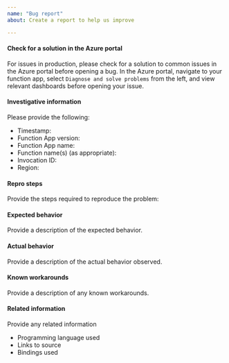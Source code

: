 ```yaml
---
name: "Bug report"
about: Create a report to help us improve

---
```


#### Check for a solution in the Azure portal
For issues in production, please check for a solution to common issues in the Azure portal before opening a bug. In the Azure portal, navigate to your function app, select `Diagnose and solve problems` from the left, and view relevant dashboards before opening your issue.

<!--
Please provide a succinct description of the issue. Please make an effort to fill in the all the sections below or we may close your issue for being low quality.
-->

#### Investigative information

Please provide the following:

- Timestamp:
- Function App version:
- Function App name:
- Function name(s) (as appropriate):
- Invocation ID:
- Region:

<!--
If you don't want to share your Function App name or Functions names on GitHub, please be sure to provide your Invocation ID, Timestamp, and Region - we can use this to look up your Function App/Function. Provide an invocation id per Function. See the [wiki](https://github.com/Azure/azure-webjobs-sdk-script/wiki/Sharing-Your-Function-App-name-privately) for more details.
-->

#### Repro steps

Provide the steps required to reproduce the problem:

<!--
Example:

1. Step A
2. Step B
-->

#### Expected behavior

Provide a description of the expected behavior.

<!--
Example:

 - After I perform step B, the lights in the house should turn off.
-->

#### Actual behavior

Provide a description of the actual behavior observed.

<!--
Example:

- Step B actually causes my cat to meow for some reason.
-->

#### Known workarounds

Provide a description of any known workarounds.

<!--
Example:

- Turn off the circuit breaker for the lights.
-->

#### Related information

Provide any related information

* Programming language used
* Links to source
* Bindings used
<!-- Uncomment this if you want to include your source (wrap it in details to make browsing easier)
<details>
<summary>Source</summary>

```csharp
public static async Task<HttpResponseMessage> Run([HttpTrigger(AuthorizationLevel.AuthLevelValue, "get", "post", Route = null)]HttpRequestMessage req, TraceWriter log)
{
    log.Info("C# HTTP trigger function processed a request.");

    // parse query parameter
    string name = req.GetQueryNameValuePairs()
        .FirstOrDefault(q => string.Compare(q.Key, "name", true) == 0)
        .Value;

    // Get request body
    dynamic data = await req.Content.ReadAsAsync<object>();

    // Set name to query string or body data
    name = name ?? data?.name;

    return name == null
        ? req.CreateResponse(HttpStatusCode.BadRequest, "Please pass a name on the query string or in the request body")
        : req.CreateResponse(HttpStatusCode.OK, "Hello " + name);
}
```
</details>
-->
